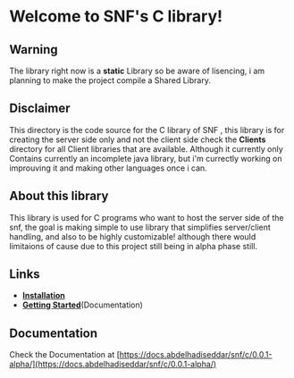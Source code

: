 # Welcome to SNF's C library!

## Warning
The library right now is a **static** Library so be aware of lisencing, i am planning to make the project compile a Shared Library.
## Disclaimer
This directory is the code source for the C library of SNF , this library is for creating the server side only and not the client side check the **Clients** directory for all Client libraries that are available.
Although it currently only Contains currently an incomplete java library, but i'm currectly working on improuving it and making other languages once i can.

## About this library
This library is used for C programs who want to host the server side of the snf, the goal is making simple to use library that simplifies server/client handling, and also to be highly customizable! although there would limitaions of cause due to this project still being in alpha phase still. 


## Links
* [**Installation**](INSTALL.md)
* [**Getting Started**](https://docs.abdelhadiseddar.com/snf/c/latest/d9/d5c/md_GET__START.html)(Documentation)

## Documentation
Check the Documentation at [https://docs.abdelhadiseddar/snf/c/0.0.1-alpha/](https://docs.abdelhadiseddar/snf/c/0.0.1-alpha/)
